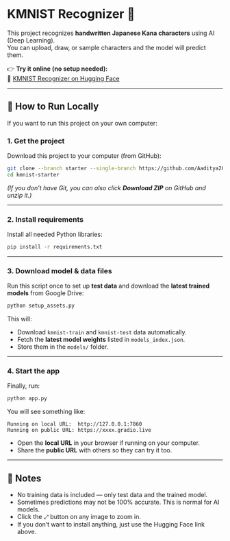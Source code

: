 # KMNIST Recognizer 📝  

This project recognizes **handwritten Japanese Kana characters** using AI (Deep Learning).  
You can upload, draw, or sample characters and the model will predict them.  

👉 **Try it online (no setup needed):**  
🔗 [KMNIST Recognizer on Hugging Face](https://huggingface.co/spaces/Aaditya28D/kmnist-inference)  

---

## 🚀 How to Run Locally  

If you want to run this project on your own computer:  

### 1. Get the project  
Download this project to your computer (from GitHub):  

```bash
git clone --branch starter --single-branch https://github.com/Aaditya28-D/kmnist-recognizer.git kmnist-starter
cd kmnist-starter
```

*(If you don’t have Git, you can also click **Download ZIP** on GitHub and unzip it.)*

---

### 2. Install requirements  
Install all needed Python libraries:  

```bash
pip install -r requirements.txt
```

---

### 3. Download model & data files  
Run this script once to set up **test data** and download the **latest trained models** from Google Drive:  

```bash
python setup_assets.py
```

This will:  
- Download `kmnist-train` and `kmnist-test` data automatically.  
- Fetch the **latest model weights** listed in `models_index.json`.  
- Store them in the `models/` folder.  

---

### 4. Start the app  
Finally, run:  

```bash
python app.py
```

You will see something like:  

```
Running on local URL:  http://127.0.0.1:7860
Running on public URL: https://xxxx.gradio.live
```

- Open the **local URL** in your browser if running on your computer.  
- Share the **public URL** with others so they can try it too.  

---

## 📝 Notes  
- No training data is included — only test data and the trained model.  
- Sometimes predictions may not be 100% accurate. This is normal for AI models.  
- Click the ⤢ button on any image to zoom in.  
- If you don’t want to install anything, just use the Hugging Face link above.  
